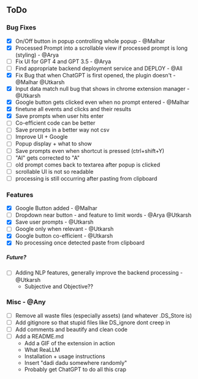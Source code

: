 ## ToDo

### Bug Fixes
- [x] On/Off button in popup controlling whole popup - @Malhar
- [x] Processed Prompt into a scrollable view if processed prompt is long (styling) - @Arya
- [ ] Fix UI for GPT 4 and GPT 3.5 - @Arya
- [ ] Find appropriate backend deployment service and DEPLOY - @All
- [x] Fix Bug that when ChatGPT is first opened, the plugin doesn't - @Malhar @Utkarsh
- [x] Input data match null bug that shows in chrome extension manager - @Utkarsh
- [x] Google button gets clicked even when no prompt entered - @Malhar
- [x] finetune all events and clicks and their results
- [x] Save prompts when user hits enter
- [ ] Co-efficient code can be better
- [ ] Save prompts in a better way not csv
- [ ] Improve UI + Google
- [ ] Popup display + what to show
- [ ] Save prompts even when shortcut is pressed (ctrl+shift+Y)
- [ ] "AI" gets corrected to "A"
- [ ] old prompt comes back to textarea after popup is clicked
- [ ] scrollable UI is not so readable
- [ ] processing is still occurring after pasting from clipboard

### Features
- [x] Google Button added - @Malhar
- [ ] Dropdown near button - and feature to limit words - @Arya @Utkarsh
- [x] Save user prompts - @Utkarsh
- [ ] Google only when relevant - @Utkarsh
- [x] Google button co-efficient - @Utkarsh
- [x] No processing once detected paste from clipboard

##### Future?
- [ ] Adding NLP features, generally improve the backend processing - @Utkarsh
    * Subjective and Objective??

### Misc - @Any
- [ ] Remove all waste files (especially assets) (and whatever .DS_Store is)
- [ ] Add gitignore so that stupid files like DS_ignore dont creep in
- [ ] Add comments and beautify and clean code
- [ ] Add a README.md
    * Add a GIF of the extension in action
    * What ReaLLM
    * Installation + usage instructions
    * Insert "dadi dadu somewhere randomly"
    * Probably get ChatGPT to do all this crap
